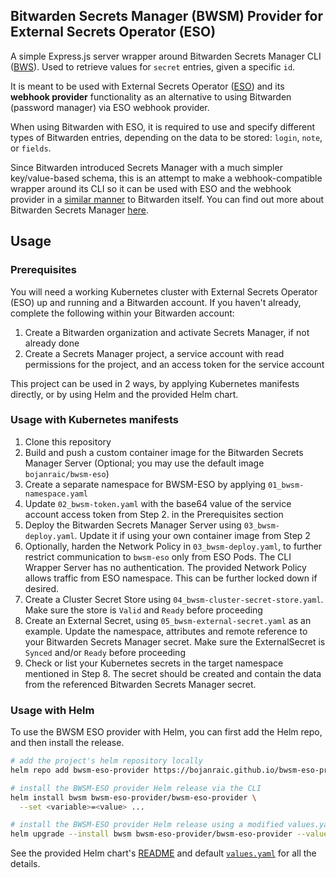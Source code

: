 ## Bitwarden Secrets Manager (BWSM) Provider for External Secrets Operator (ESO)

A simple Express.js server wrapper around Bitwarden Secrets Manager CLI ([BWS](https://bitwarden.com/help/secrets-manager-cli/)). 
Used to retrieve values for `secret` entries, given a specific `id`. 

It is meant to be used with External Secrets Operator ([ESO](https://external-secrets.io/latest/)) and its **webhook provider** functionality as an alternative to using Bitwarden (password manager) via ESO webhook provider. 

When using Bitwarden with ESO, it is required to use and specify different types of Bitwarden entries, depending on the data to be stored: `login`, `note`, or `fields`. 

Since Bitwarden introduced Secrets Manager with a much simpler key/value-based schema, this is an attempt to make a webhook-compatible wrapper around its CLI so it can be used with ESO and the webhook provider in a [similar manner](https://external-secrets.io/latest/examples/bitwarden/) to Bitwarden itself. You can find out more about Bitwarden Secrets Manager [here](https://bitwarden.com/products/secrets-manager/). 

## Usage

### Prerequisites
You will need a working Kubernetes cluster with External Secrets Operator (ESO) up and running and a Bitwarden account. 
If you haven't already, complete the following within your Bitwarden account: 
1. Create a Bitwarden organization and activate Secrets Manager, if not already done
2. Create a Secrets Manager project, a service account with read permissions for the project, and an access token for the service account

This project can be used in 2 ways, by applying Kubernetes manifests directly, or by using Helm and the provided Helm chart.

### Usage with Kubernetes manifests

1. Clone this repository
2. Build and push a custom container image for the Bitwarden Secrets Manager Server (Optional; you may use the default image `bojanraic/bwsm-eso`)
3. Create a separate namespace for BWSM-ESO by applying `01_bwsm-namespace.yaml`
4. Update `02_bwsm-token.yaml` with the base64 value of the service account access token from Step 2. in the Prerequisites section
5. Deploy the Bitwarden Secrets Manager Server using `03_bwsm-deploy.yaml`. 
   Update it if using your own container image from Step 2
6. Optionally, harden the Network Policy in `03_bwsm-deploy.yaml`, to further restrict communication to `bwsm-eso` only from ESO Pods. 
   The CLI Wrapper Server has no authentication. The provided Network Policy allows traffic from ESO namespace. This can be further locked down if desired. 
7. Create a Cluster Secret Store using `04_bwsm-cluster-secret-store.yaml`.
   Make sure the store is `Valid` and `Ready` before proceeding
8. Create an External Secret, using `05_bwsm-external-secret.yaml` as an example. 
   Update the namespace, attributes and remote reference to your Bitwarden Secrets Manager secret. Make sure the ExternalSecret is `Synced` and/or `Ready` before proceeding
9. Check or list your Kubernetes secrets in the target namespace mentioned in Step 8. 
    The secret should be created and contain the data from the referenced Bitwarden Secrets Manager secret.

### Usage with Helm

To use the BWSM ESO provider with Helm, you can first add the Helm repo, and then install the release.
```bash
# add the project's helm repository locally
helm repo add bwsm-eso-provider https://bojanraic.github.io/bwsm-eso-provider

# install the BWSM-ESO provider Helm release via the CLI
helm install bwsm bwsm-eso-provider/bwsm-eso-provider \
  --set <variable>=<value> ...

# install the BWSM-ESO provider Helm release using a modified values.yaml file
helm upgrade --install bwsm bwsm-eso-provider/bwsm-eso-provider --values values.yaml -n bwsm --create-namespace
```
See the provided Helm chart's [README](./charts/bwsm-eso-provider/README.md) and default [`values.yaml`](./charts/bwsm-eso-provider/values.yaml) for all the details. 
